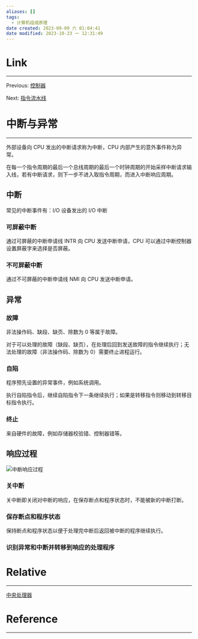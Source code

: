 ```yaml
---
aliases: []
tags:
  - 计算机组成原理
date created: 2023-09-09 六 01:04:41
date modified: 2023-10-23 一 12:31:49
---
```


# Link

---

Previous: [控制器](控制器.md)

Next: [指令流水线](指令流水线.md)

# 中断与异常

---

外部设备向 CPU 发出的中断请求称为中断，CPU 内部产生的意外事件称为异常。

在每一个指令周期的最后一个总线周期的最后一个时钟周期的开始采样中断请求输入线，若有中断请求，则下一步不进入取指令周期，而进入中断响应周期。

## 中断

常见的中断事件有：I/O 设备发出的 I/O 中断

### 可屏蔽中断

通过可屏蔽的中断申请线 INTR 向 CPU 发送中断申请，CPU 可以通过中断控制器设置屏蔽字来选择是否屏蔽。

### 不可屏蔽中断

通过不可屏蔽的中断申请线 NMI 向 CPU 发送中断申请。

## 异常

### 故障

非法操作码、缺段、缺页、除数为 0 等属于故障。

对于可以处理的故障（缺段、缺页），在处理后回到发送故障的指令继续执行；无法处理的故障（非法操作码、除数为 0）需要终止进程运行。

### 自陷

程序预先设置的异常事件，例如系统调用。

执行自陷指令后，继续自陷指令下一条继续执行；如果是转移指令则移动到转移目标指令执行。

### 终止

来自硬件的故障，例如存储器校验错、控制器错等。

## 响应过程

![中断响应过程](输入输出方式.md#中断驱动方式#响应中断过程)

### 关中断

关中断即关闭对中断的响应，在保存断点和程序状态时，不能被新的中断打断。

### 保存断点和程序状态

保持断点和程序状态以便于处理完中断后返回被中断的程序继续执行。

### 识别异常和中断并转移到响应的处理程序

# Relative

---

[中央处理器](中央处理器.md)

# Reference

---
